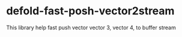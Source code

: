 # defold-fast-posh-vector2stream
This library help fast push vector vector 3, vector 4, to buffer stream
